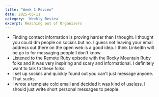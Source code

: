 ```yaml
---
title: "Week 1 Review"
date: 2025-05-11
category: 'Weekly Review'
excerpt: Reaching out of Organizers
---
```


- Finding contact information is proving harder than I thought. I thought you could dm people on socials but no. I guess not leaving your email address out there on the open web is a good idea. I think LinkedIn will be go to for messaging people I don't know.
- Listened to the Remote Ruby episode with the Rocky Mountain Ruby folks and it was very inspiring and scary and informational. I definitely want to talk to these folks.
- I set up socials and quickly found out you can't just message anyone. That sucks.
- I wrote a template cold email and decided it was kind of useless. I should just write short personal messages to people.
